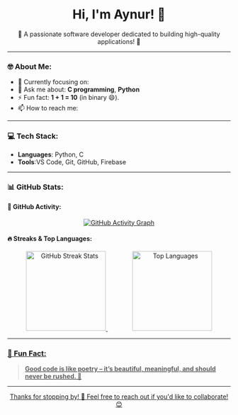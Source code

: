 <h1 align="center">Hi, I'm Aynur! 👋</h1>

<p align="center">
  🌟 A passionate software developer dedicated to building high-quality applications! 🚀
</p>

---

### 🤓 About Me:
- 🌱 Currently focusing on:
- 💬 Ask me about: **C programming**, **Python**
- ⚡ Fun fact: **1 + 1 = 10** (in binary 😄).
- 📫 How to reach me:


---

### 💻 Tech Stack:
- **Languages**: Python, C
- **Tools**:VS Code, Git, GitHub, Firebase

---

### 📊 GitHub Stats:

#### 🎯 GitHub Activity:
<p align="center">
  <a href="https://github.com/ashutosh00710/github-readme-activity-graph">
    <img src="https://github-readme-activity-graph.vercel.app/graph?username=aynur13&bg_color=1a1b27&color=ffffff&line=38bdae&point=f8d847&area=true&hide_border=true" alt="GitHub Activity Graph"/>
  </a>
</p>

#### 🔥 Streaks & Top Languages:
<p align="center">
  <a href="https://git.io/streak-stats">
    <img src="https://streak-stats.vercel.app?user=KamalAbdullayev0&theme=windows-dark&hide_border=true&border_radius=6&mode=weekly" alt="GitHub Streak Stats" height="180"/>
  </a>
  <span>&nbsp;&nbsp;&nbsp;&nbsp;&nbsp;&nbsp;</span>
  <span>&nbsp;&nbsp;&nbsp;&nbsp;&nbsp;&nbsp;</span>
  <a href="https://github-readme-stats.vercel.app/api/top-langs/?username=aynur13">
    <img src="https://github-readme-stats.vercel.app/api/top-langs/?username=aynur13&layout=compact&theme=dark&hide_border=true" alt="Top Languages" height="180"/>
</p>

---

### 🎉 Fun Fact:
> **Good code is like poetry – it’s beautiful, meaningful, and should never be rushed. 🚀**

---

<p align="center">
  Thanks for stopping by! 🚀 Feel free to reach out if you'd like to collaborate! 😊
</p>
